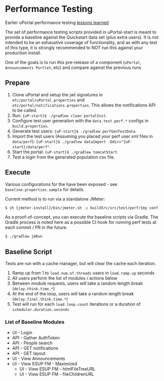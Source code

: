 # Performance Testing

Earlier uPortal performance testing [lessons learned](https://apereo.atlassian.net/wiki/spaces/UPM43/pages/103948792/uPortal+Load+Testing+Tips)

The set of performance testing scripts provided in uPortal-start is meant to provide a baseline against the Quickstart data set (plus extra users).  It is not intended to be an exhaustive coverage of functionality, and as with any test of this type, it is strongly recommended to NOT run this against your production install.

One of the goals is to run this pre-release of a component (`uPortal`, `Announcements Portlet`, etc) and compare against the previous runs

## Prepare

1. Clone uPortal and setup the jwt signatures in `etc/portal/uPortal.properties` and `etc/portal/notifications.properties`.  This allows the notifications API to be called.
2. Run: `{uP-start}$ ./gradlew clean portalInit`.
3. Configure test user generation with the `data.test.perf.*` configs in `build.properties`.
4. Generate test users: `{uP-start}$ ./gradlew perfGenTestData`.
5. Import the test users (Assuming you placed your perf user xml files in `data/perf`): `{uP-start}$ ./gradlew dataImport -Ddir="{uP-start}/data/perf"`.
6. Start the portal: `{uP-start}$ ./gradlew tomcatStart`.
7. Test a login from the generated population csv file.

## Execute

Various configurations for the have been exposed - see `baseline.properties.sample` for details.

Current method is to run via a standalone JMeter:

```sh
$ sh {jmeter-install}/bin/jmeter.sh -p buildSrc/src/test/perf/{my config}.properties -t buildSrc/src/test/perf/baseline.jmx
```

As a proof-of-concept, you can execute the baseline scripts via Gradle.  The Gradle process is noted here as a possible CI hook for running perf tests at each commit / PR in the future.
```sh
$ ./gradlew jmRun
```

## Baseline Script

Tests are run with a cache manager, but will clear the cache each iteration.

1. Ramp up from 1 to `load.num.of.threads` users in `load.ramp.up` seconds
2. All users perform the list of modules / actions below
3. Between module requests, users will take a random length break (`delay.think.time.*`)
4. At the end of the loop, users will take a random length break (`delay.final.think.time.*`)
4. Test will run for each `load.loop.count` iterations or a duration of `scheduler.duration.seconds`

### List of Baseline Modules

* UI - Login
* API - Gather AuthToken
* API - People search
* API - GET notifications
* API - GET layout
* UI - View Announcements
* UI - View ESUP FM - Maximized
  * UI - View ESUP FM - htmlFileTreeURL
  * UI - View ESUP FM - fileChildrenURL


